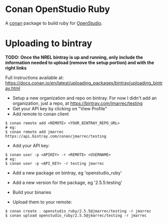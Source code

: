 # Conan OpenStudio Ruby

A [conan](https://conan.io/) package to build ruby for [OpenStudio](https://github.com/NREL/OpenStudio).

# Uploading to bintray

**TODO: Once the NREL bintray is up and running, only include the information needed to upload (remove the setup portion) and with the right links**

Full instructions available at: https://docs.conan.io/en/latest/uploading_packages/bintray/uploading_bintray.html

* Setup a new organization and repo on bintray. For now I didn't add an organization, just a repo, at https://bintray.com/jmarrec/testing
* Get your API key by clicking on "View Profile"
* Add remote to conan client
```
$ conan remote add <REMOTE> <YOUR_BINTRAY_REPO_URL>
# eg:
$ conan remote add jmarrec https://api.bintray.com/conan/jmarrec/testing
```
* Add your API key:
```
$ conan user -p <APIKEY> -r <REMOTE> <USERNAME>
# eg:
$ conan user -p <API_KEY> -r testing jmarrec
```
* Add a new package on bintray, eg 'openstudio_ruby'
* Add a new version for the package, eg '2.5.5:testing'

* Build your binaries
* Upload them to your remote:
```
$ conan create . openstudio_ruby/2.5.5@jmarrec/testing -r jmarrec
$ conan upload openstudio_ruby/2.5.5@jmarrec/testing -r jmarrec
```
